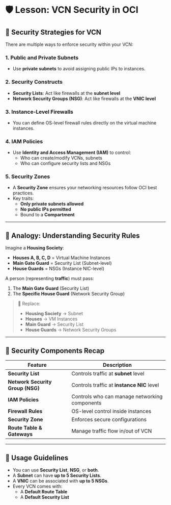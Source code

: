 # 🛡️ Lesson: VCN Security in OCI

## 🔐 Security Strategies for VCN

There are multiple ways to enforce security within your VCN:

### 1. **Public and Private Subnets**
- Use **private subnets** to avoid assigning public IPs to instances.

### 2. **Security Constructs**
- **Security Lists**: Act like firewalls at the **subnet level**
- **Network Security Groups (NSG)**: Act like firewalls at the **VNIC level**

### 3. **Instance-Level Firewalls**
- You can define OS-level firewall rules directly on the virtual machine instances.

### 4. **IAM Policies**
- Use **Identity and Access Management (IAM)** to control:
  - Who can create/modify VCNs, subnets
  - Who can configure security lists and NSGs

### 5. **Security Zones**
- A **Security Zone** ensures your networking resources follow OCI best practices.
- Key traits:
  - **Only private subnets allowed**
  - **No public IPs permitted**
  - Bound to a **Compartment**

---

## 🏡 Analogy: Understanding Security Rules

Imagine a **Housing Society**:
- **Houses A, B, C, D** = Virtual Machine Instances
- **Main Gate Guard** = Security List (Subnet-level)
- **House Guards** = NSGs (Instance NIC-level)

A person (representing **traffic**) must pass:
1. The **Main Gate Guard** (Security List)
2. The **Specific House Guard** (Network Security Group)

> 🔄 Replace:
> - **Housing Society** → Subnet  
> - **Houses** → VM Instances  
> - **Main Guard** → Security List  
> - **House Guards** → Network Security Groups

---

## 🧱 Security Components Recap

| Feature                | Description |
|------------------------|-------------|
| **Security List**      | Controls traffic at **subnet** level |
| **Network Security Group (NSG)** | Controls traffic at **instance NIC** level |
| **IAM Policies**       | Controls who can manage networking components |
| **Firewall Rules**     | OS-level control inside instances |
| **Security Zone**      | Enforces secure configurations |
| **Route Table & Gateways** | Manage traffic flow in/out of VCN |

---

## 📌 Usage Guidelines

- You can use **Security List**, **NSG**, or **both**.
- A **Subnet** can have **up to 5 Security Lists**.
- A **VNIC** can be associated with **up to 5 NSGs**.
- Every VCN comes with:
  - A **Default Route Table**
  - A **Default Security List**
